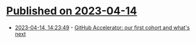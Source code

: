 # [Published on 2023-04-14](index.md)

* [2023-04-14, 14:23:49](https://lobste.rs/s/dd1250/github_accelerator_our_first_cohort_what) - [GitHub Accelerator: our first cohort and what's next](https://github.blog/2023-04-12-github-accelerator-our-first-cohort-and-whats-next/)
